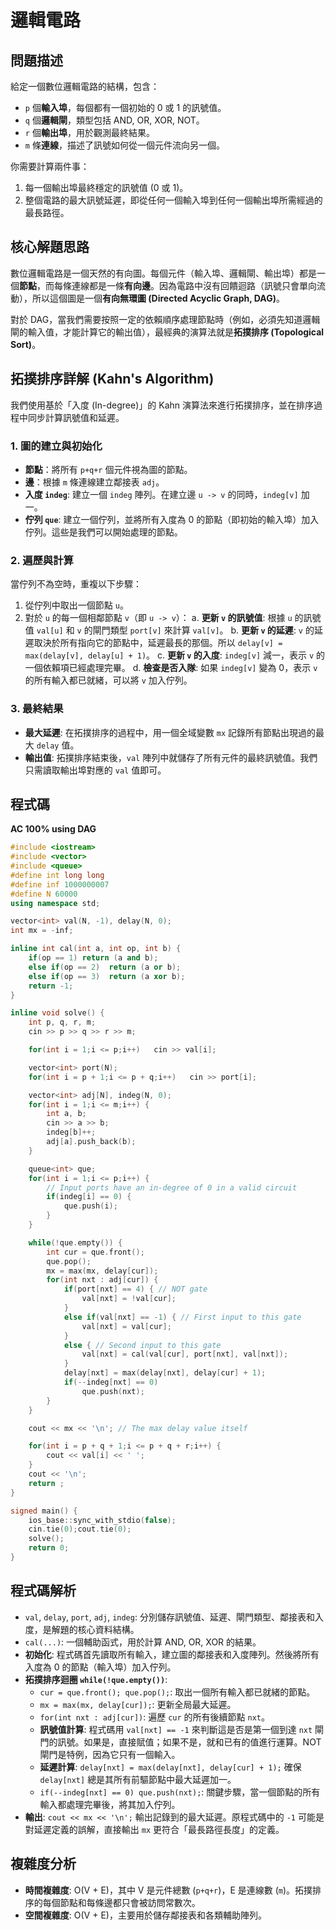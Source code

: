 # 邏輯電路

## 問題描述
給定一個數位邏輯電路的結構，包含：
*   `p` 個**輸入埠**，每個都有一個初始的 0 或 1 的訊號值。
*   `q` 個**邏輯閘**，類型包括 AND, OR, XOR, NOT。
*   `r` 個**輸出埠**，用於觀測最終結果。
*   `m` 條**連線**，描述了訊號如何從一個元件流向另一個。

你需要計算兩件事：
1.  每一個輸出埠最終穩定的訊號值 (0 或 1)。
2.  整個電路的最大訊號延遲，即從任何一個輸入埠到任何一個輸出埠所需經過的最長路徑。

## 核心解題思路
數位邏輯電路是一個天然的有向圖。每個元件（輸入埠、邏輯閘、輸出埠）都是一個**節點**，而每條連線都是一條**有向邊**。因為電路中沒有回饋迴路（訊號只會單向流動），所以這個圖是一個**有向無環圖 (Directed Acyclic Graph, DAG)**。

對於 DAG，當我們需要按照一定的依賴順序處理節點時（例如，必須先知道邏輯閘的輸入值，才能計算它的輸出值），最經典的演算法就是**拓撲排序 (Topological Sort)**。

## 拓撲排序詳解 (Kahn's Algorithm)

我們使用基於「入度 (In-degree)」的 Kahn 演算法來進行拓撲排序，並在排序過程中同步計算訊號值和延遲。

### 1. 圖的建立與初始化
*   **節點**：將所有 `p+q+r` 個元件視為圖的節點。
*   **邊**：根據 `m` 條連線建立鄰接表 `adj`。
*   **入度 `indeg`**: 建立一個 `indeg` 陣列。在建立邊 `u -> v` 的同時，`indeg[v]` 加一。
*   **佇列 `que`**: 建立一個佇列，並將所有入度為 0 的節點（即初始的輸入埠）加入佇列。這些是我們可以開始處理的節點。

### 2. 遍歷與計算
當佇列不為空時，重複以下步驟：
1.  從佇列中取出一個節點 `u`。
2.  對於 `u` 的每一個相鄰節點 `v`（即 `u -> v`）：
    a.  **更新 `v` 的訊號值**: 根據 `u` 的訊號值 `val[u]` 和 `v` 的閘門類型 `port[v]` 來計算 `val[v]`。
    b.  **更新 `v` 的延遲**: `v` 的延遲取決於所有指向它的節點中，延遲最長的那個。所以 `delay[v] = max(delay[v], delay[u] + 1)`。
    c.  **更新 `v` 的入度**: `indeg[v]` 減一，表示 `v` 的一個依賴項已經處理完畢。
    d.  **檢查是否入隊**: 如果 `indeg[v]` 變為 0，表示 `v` 的所有輸入都已就緒，可以將 `v` 加入佇列。

### 3. 最終結果
*   **最大延遲**: 在拓撲排序的過程中，用一個全域變數 `mx` 記錄所有節點出現過的最大 `delay` 值。
*   **輸出值**: 拓撲排序結束後，`val` 陣列中就儲存了所有元件的最終訊號值。我們只需讀取輸出埠對應的 `val` 值即可。

## 程式碼
**AC 100% using DAG**
```cpp
#include <iostream>
#include <vector>
#include <queue>
#define int long long
#define inf 1000000007
#define N 60000
using namespace std;

vector<int> val(N, -1), delay(N, 0);
int mx = -inf;

inline int cal(int a, int op, int b) {
    if(op == 1) return (a and b);
    else if(op == 2)  return (a or b);
    else if(op == 3)  return (a xor b);
    return -1;
}

inline void solve() {
    int p, q, r, m;
    cin >> p >> q >> r >> m;

    for(int i = 1;i <= p;i++)   cin >> val[i];

    vector<int> port(N);
    for(int i = p + 1;i <= p + q;i++)   cin >> port[i];

    vector<int> adj[N], indeg(N, 0);
    for(int i = 1;i <= m;i++) {
        int a, b;
        cin >> a >> b;
        indeg[b]++;
        adj[a].push_back(b);
    }

    queue<int> que;
    for(int i = 1;i <= p;i++) {
        // Input ports have an in-degree of 0 in a valid circuit
        if(indeg[i] == 0) {
            que.push(i);
        }
    }

    while(!que.empty()) {
        int cur = que.front();
        que.pop();
        mx = max(mx, delay[cur]);
        for(int nxt : adj[cur]) {
            if(port[nxt] == 4) { // NOT gate
                val[nxt] = !val[cur];
            }
            else if(val[nxt] == -1) { // First input to this gate
                val[nxt] = val[cur];
            }
            else { // Second input to this gate
                val[nxt] = cal(val[cur], port[nxt], val[nxt]);
            }
            delay[nxt] = max(delay[nxt], delay[cur] + 1);
            if(--indeg[nxt] == 0)
                que.push(nxt);
        }
    }

    cout << mx << '\n'; // The max delay value itself

    for(int i = p + q + 1;i <= p + q + r;i++) {
        cout << val[i] << ' ';
    }
    cout << '\n';
    return ;
}

signed main() {
    ios_base::sync_with_stdio(false);
    cin.tie(0);cout.tie(0);
    solve();
    return 0;
}
```

## 程式碼解析
*   `val`, `delay`, `port`, `adj`, `indeg`: 分別儲存訊號值、延遲、閘門類型、鄰接表和入度，是解題的核心資料結構。
*   `cal(...)`: 一個輔助函式，用於計算 AND, OR, XOR 的結果。
*   **初始化**: 程式碼首先讀取所有輸入，建立圖的鄰接表和入度陣列。然後將所有入度為 0 的節點（輸入埠）加入佇列。
*   **拓撲排序迴圈 `while(!que.empty())`**:
    *   `cur = que.front(); que.pop();`: 取出一個所有輸入都已就緒的節點。
    *   `mx = max(mx, delay[cur]);`: 更新全局最大延遲。 
    *   `for(int nxt : adj[cur])`: 遍歷 `cur` 的所有後續節點 `nxt`。
    *   **訊號值計算**: 程式碼用 `val[nxt] == -1` 來判斷這是否是第一個到達 `nxt` 閘門的訊號。如果是，直接賦值；如果不是，就和已有的值進行運算。NOT 閘門是特例，因為它只有一個輸入。
    *   **延遲計算**: `delay[nxt] = max(delay[nxt], delay[cur] + 1);` 確保 `delay[nxt]` 總是其所有前驅節點中最大延遲加一。
    *   `if(--indeg[nxt] == 0) que.push(nxt);`: 關鍵步驟，當一個節點的所有輸入都處理完畢後，將其加入佇列。
*   **輸出**: `cout << mx << '\n';` 輸出記錄到的最大延遲。原程式碼中的 `-1` 可能是對延遲定義的誤解，直接輸出 `mx` 更符合「最長路徑長度」的定義。

## 複雜度分析
*   **時間複雜度**: O(V + E)，其中 V 是元件總數 (`p+q+r`)，E 是連線數 (`m`)。拓撲排序的每個節點和每條邊都只會被訪問常數次。
*   **空間複雜度**: O(V + E)，主要用於儲存鄰接表和各類輔助陣列。

